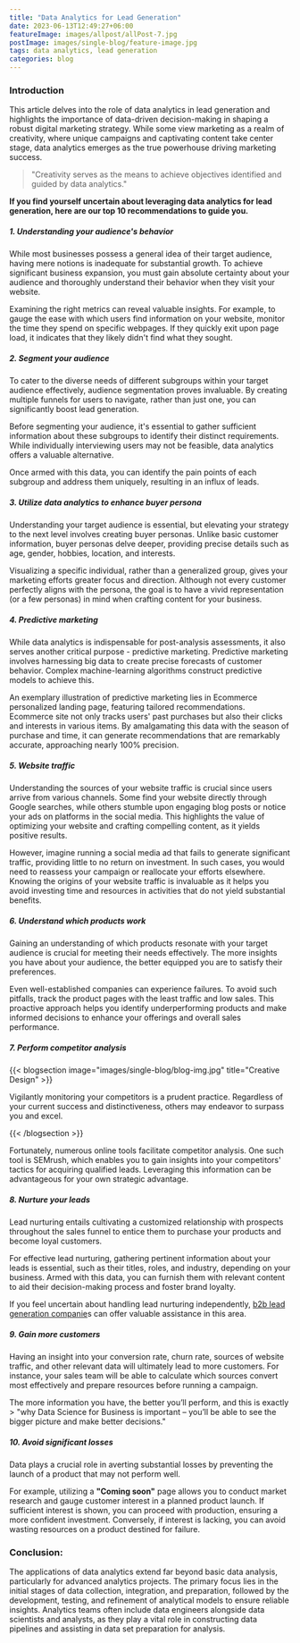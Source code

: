 ```yaml
---
title: "Data Analytics for Lead Generation"
date: 2023-06-13T12:49:27+06:00
featureImage: images/allpost/allPost-7.jpg
postImage: images/single-blog/feature-image.jpg
tags: data analytics, lead generation
categories: blog
---
```


### Introduction

This article delves into the role of data analytics in lead generation and highlights the importance of data-driven decision-making in shaping a robust digital marketing strategy. While some view marketing as a realm of creativity, where unique campaigns and captivating content take center stage, data analytics emerges as the true powerhouse driving marketing success. 

> "Creativity serves as the means to achieve objectives identified and guided by data analytics."


**If you find yourself uncertain about leveraging data analytics for lead generation, here are our top 10 recommendations to guide you.**

##### 1. Understanding your audience's behavior
While most businesses possess a general idea of their target audience, having mere notions is inadequate for substantial growth. To achieve significant business expansion, you must gain absolute certainty about your audience and thoroughly understand their behavior when they visit your website.

Examining the right metrics can reveal valuable insights. For example, to gauge the ease with which users find information on your website, monitor the time they spend on specific webpages. If they quickly exit upon page load, it indicates that they likely didn't find what they sought.

##### 2. Segment your audience
To cater to the diverse needs of different subgroups within your target audience effectively, audience segmentation proves invaluable. By creating multiple funnels for users to navigate, rather than just one, you can significantly boost lead generation.

Before segmenting your audience, it's essential to gather sufficient information about these subgroups to identify their distinct requirements. While individually interviewing users may not be feasible, data analytics offers a valuable alternative.

Once armed with this data, you can identify the pain points of each subgroup and address them uniquely, resulting in an influx of leads.

##### 3. Utilize data analytics to enhance buyer persona
Understanding your target audience is essential, but elevating your strategy to the next level involves creating buyer personas. Unlike basic customer information, buyer personas delve deeper, providing precise details such as age, gender, hobbies, location, and interests.

Visualizing a specific individual, rather than a generalized group, gives your marketing efforts greater focus and direction. Although not every customer perfectly aligns with the persona, the goal is to have a vivid representation (or a few personas) in mind when crafting content for your business.


##### 4. Predictive marketing 
While data analytics is indispensable for post-analysis assessments, it also serves another critical purpose - predictive marketing. Predictive marketing involves harnessing big data to create precise forecasts of customer behavior. Complex machine-learning algorithms construct predictive models to achieve this.

An exemplary illustration of predictive marketing lies in Ecommerce personalized landing page, featuring tailored recommendations. Ecommerce site not only tracks users' past purchases but also their clicks and interests in various items. By amalgamating this data with the season of purchase and time, it can generate recommendations that are remarkably accurate, approaching nearly 100% precision.


##### 5. Website traffic
Understanding the sources of your website traffic is crucial since users arrive from various channels. Some find your website directly through Google searches, while others stumble upon engaging blog posts or notice your ads on platforms in the social media. This highlights the value of optimizing your website and crafting compelling content, as it yields positive results.

However, imagine running a social media ad that fails to generate significant traffic, providing little to no return on investment. In such cases, you would need to reassess your campaign or reallocate your efforts elsewhere. Knowing the origins of your website traffic is invaluable as it helps you avoid investing time and resources in activities that do not yield substantial benefits.


##### 6. Understand which products work

Gaining an understanding of which products resonate with your target audience is crucial for meeting their needs effectively. The more insights you have about your audience, the better equipped you are to satisfy their preferences.

Even well-established companies can experience failures. To avoid such pitfalls, track the product pages with the least traffic and low sales. This proactive approach helps you identify underperforming products and make informed decisions to enhance your offerings and overall sales performance.


##### 7. Perform competitor analysis

{{< blogsection image="images/single-blog/blog-img.jpg" title="Creative Design" >}}

Vigilantly monitoring your competitors is a prudent practice. Regardless of your current success and distinctiveness, others may endeavor to surpass you and excel.

{{< /blogsection >}}

Fortunately, numerous online tools facilitate competitor analysis. One such tool is SEMrush, which enables you to gain insights into your competitors' tactics for acquiring qualified leads. Leveraging this information can be advantageous for your own strategic advantage.


##### 8. Nurture your leads
Lead nurturing entails cultivating a customized relationship with prospects throughout the sales funnel to entice them to purchase your products and become loyal customers.

For effective lead nurturing, gathering pertinent information about your leads is essential, such as their titles, roles, and industry, depending on your business. Armed with this data, you can furnish them with relevant content to aid their decision-making process and foster brand loyalty.

If you feel uncertain about handling lead nurturing independently, [b2b lead generation companie](https://www.designrush.com/agency/call-centers/lead-generation)s can offer valuable assistance in this area.


##### 9. Gain more customers
Having an insight into your conversion rate, churn rate, sources of website traffic, and other relevant data will ultimately lead to more customers. For instance, your sales team will be able to calculate which sources convert most effectively and prepare resources before running a campaign. 

The more information you have, the better you’ll perform, and this is exactly > "why Data Science for Business is important – you’ll be able to see the bigger picture and make better decisions."


##### 10. Avoid significant losses

Data plays a crucial role in averting substantial losses by preventing the launch of a product that may not perform well.

For example, utilizing a **"Coming soon"** page allows you to conduct market research and gauge customer interest in a planned product launch. If sufficient interest is shown, you can proceed with production, ensuring a more confident investment. Conversely, if interest is lacking, you can avoid wasting resources on a product destined for failure.



### Conclusion:
The applications of data analytics extend far beyond basic data analysis, particularly for advanced analytics projects. The primary focus lies in the initial stages of data collection, integration, and preparation, followed by the development, testing, and refinement of analytical models to ensure reliable insights. Analytics teams often include data engineers alongside data scientists and analysts, as they play a vital role in constructing data pipelines and assisting in data set preparation for analysis.

